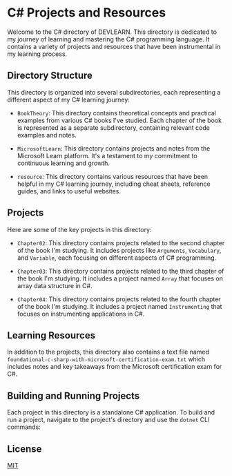 # C# Projects and Resources

Welcome to the C# directory of DEVLEARN. This directory is dedicated to my journey of learning and mastering the C# programming language. It contains a variety of projects and resources that have been instrumental in my learning process.

## Directory Structure

This directory is organized into several subdirectories, each representing a different aspect of my C# learning journey:

- `BookTheory`: This directory contains theoretical concepts and practical examples from various C# books I've studied. Each chapter of the book is represented as a separate subdirectory, containing relevant code examples and notes.

- `MicrosoftLearn`: This directory contains projects and notes from the Microsoft Learn platform. It's a testament to my commitment to continuous learning and growth.

- `resource`: This directory contains various resources that have been helpful in my C# learning journey, including cheat sheets, reference guides, and links to useful websites.

## Projects

Here are some of the key projects in this directory:

- `Chapter02`: This directory contains projects related to the second chapter of the book I'm studying. It includes projects like `Arguments`, `Vocabulary`, and `Variable`, each focusing on different aspects of C# programming.

- `Chapter03`: This directory contains projects related to the third chapter of the book I'm studying. It includes a project named `Array` that focuses on array data structure in C#.

- `Chapter04`: This directory contains projects related to the fourth chapter of the book I'm studying. It includes a project named `Instrumenting` that focuses on instrumenting applications in C#.

## Learning Resources

In addition to the projects, this directory also contains a text file named `foundational-c-sharp-with-microsoft-certification-exam.txt` which includes notes and key takeaways from the Microsoft certification exam for C#.

## Building and Running Projects

Each project in this directory is a standalone C# application. To build and run a project, navigate to the project's directory and use the `dotnet` CLI commands:

## License

[MIT](https://choosealicense.com/licenses/mit/)
